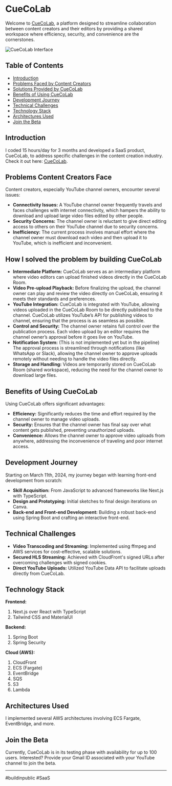 # CueCoLab

Welcome to [CueCoLab](http://cuecolab.com), a platform designed to streamline collaboration between content creators and their editors by providing a shared workspace where efficiency, security, and convenience are the cornerstones.

![CueCoLab Interface](https://github.com/PranshuBarar/CueCoLab-Frontend/assets/117909106/e5843a8d-ad69-419e-9e89-16fed44195c3)  <!-- If you have an image, replace 'link_to_image_here' with the URL to the image. -->

## Table of Contents
- [Introduction](#introduction)
- [Problems Faced by Content Creators](#problems-faced-by-content-creators)
- [Solutions Provided by CueCoLab](#solutions-provided-by-cuecolab)
- [Benefits of Using CueCoLab](#benefits-of-using-cuecolab)
- [Development Journey](#development-journey)
- [Technical Challenges](#technical-challenges)
- [Technology Stack](#technology-stack)
- [Architectures Used](#architectures-used)
- [Join the Beta](#join-the-beta)

## Introduction
I coded 15 hours/day for 3 months and developed a SaaS product, CueCoLab, to address specific challenges in the content creation industry. Check it out here: [CueCoLab](https://cuecolab.com).

## Problems Content Creators Face
Content creators, especially YouTube channel owners, encounter several issues:
- **Connectivity Issues:** A YouTube channel owner frequently travels and faces challenges with internet connectivity, which hampers the ability to download and upload large video files edited by other people.
- **Security Concerns:** The channel owner is reluctant to give direct editing access to others on their YouTube channel due to security concerns.
- **Inefficiency:** The current process involves manual effort where the channel owner must download each video and then upload it to YouTube, which is inefficient and inconvenient.

## How I solved the problem by building CueCoLab
- **Intermediate Platform:** CueCoLab serves as an intermediary platform where video editors can upload finished videos directly in the CueCoLab Room.
- **Video Pre-upload Playback:** Before finalizing the upload, the channel owner can play and review the video directly on CueCoLab, ensuring it meets their standards and preferences.
- **YouTube Integration:** CueCoLab is integrated with YouTube, allowing videos uploaded in the CueCoLab Room to be directly published to the channel. CueCoLab utilizes YouTube’s API for publishing videos to channel, ensuring that the process is as seamless as possible.
- **Control and Security:** The channel owner retains full control over the publication process. Each video upload by an editor requires the channel owner’s approval before it goes live on YouTube.
- **Notification System:** (This is not implemented yet but in the pipeline) The approval process is streamlined through notifications (like WhatsApp or Slack), allowing the channel owner to approve uploads remotely without needing to handle the video files directly.
- **Storage and Handling:** Videos are temporarily stored on CueCoLab Room (shared workspace), reducing the need for the channel owner to download large files.
  
## Benefits of Using CueCoLab
Using CueCoLab offers significant advantages:
- **Efficiency:** Significantly reduces the time and effort required by the channel owner to manage video uploads.
- **Security:** Ensures that the channel owner has final say over what content gets published, preventing unauthorized uploads.
- **Convenience:** Allows the channel owner to approve video uploads from anywhere, addressing the inconvenience of traveling and poor internet access.

## Development Journey
Starting on March 11th, 2024, my journey began with learning front-end development from scratch:
- **Skill Acquisition:** From JavaScript to advanced frameworks like Next.js with TypeScript.
- **Design and Prototyping:** Initial sketches to final design iterations on Canva.
- **Back-end and Front-end Development:** Building a robust back-end using Spring Boot and crafting an interactive front-end.

## Technical Challenges
- **Video Transcoding and Streaming:** Implemented using ffmpeg and AWS services for cost-effective, scalable solutions.
- **Secured HLS Streaming:** Achieved with CloudFront's signed URLs after overcoming challenges with signed cookies.
- **Direct YouTube Uploads:** Utilized YouTube Data API to facilitate uploads directly from CueCoLab.

## Technology Stack
**Frontend:**
1. Next.js over React with TypeScript
2. Tailwind CSS and MaterialUI

**Backend:**
1. Spring Boot
2. Spring Security

**Cloud (AWS):**
1. CloudFront
2. ECS (Fargate)
3. EventBridge
4. SQS
5. S3
6. Lambda

## Architectures Used
I implemented several AWS architectures involving ECS Fargate, EventBridge, and more. <!-- If you have images, you can insert them here. -->

## Join the Beta
Currently, CueCoLab is in its testing phase with availability for up to 100 users. Interested? Provide your Gmail ID associated with your YouTube channel to join the beta.

---

#buildinpublic #SaaS

